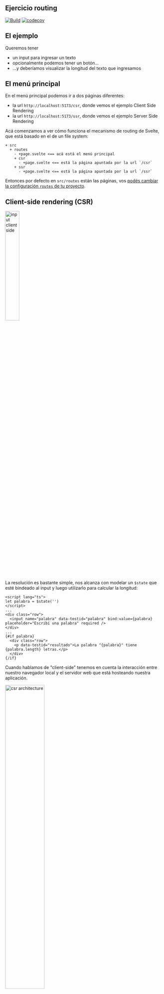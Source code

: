 
## Ejercicio routing

[![Build](https://github.com/uqbar-project/eg-routing-svelte/actions/workflows/build.yml/badge.svg)](https://github.com/uqbar-project/eg-routing-svelte/actions/workflows/build.yml) [![codecov](https://codecov.io/gh/uqbar-project/eg-routing-svelte/graph/badge.svg?token=CoIkZl3HJ6)](https://codecov.io/gh/uqbar-project/eg-routing-svelte)

## El ejemplo

Queremos tener

- un input para ingresar un texto
- opcionalmente podemos tener un botón...
- ...y deberíamos visualizar la longitud del texto que ingresamos

## El menú principal

En el menú principal podemos ir a dos páginas diferentes:

- la url `http://localhost:5173/csr`, donde vemos el ejemplo Client Side Rendering
- la url `http://localhost:5173/ssr`, donde vemos el ejemplo Server Side Rendering

Acá comenzamos a ver cómo funciona el mecanismo de routing de Svelte, que está basado en el de un file system:

```
+ src
  + routes
    - +page.svelte <== acá está el menú principal
    + csr
      - +page.svelte <== está la página apuntada por la url `/csr`
    + ssr
      - +page.svelte <== está la página apuntada por la url `/ssr`
```

Entonces por defecto en `src/routes` están las páginas, vos [podés cambiar la configuración `routes` de tu proyecto](https://svelte.dev/docs/kit/routing#:~:text=by%20editing%20the-,project%20config,-.).

## Client-side rendering (CSR)

<img src="./images/input_csr.png" alt="input client side" height="auto" width="30%">

La resolución es bastante simple, nos alcanza con modelar un `$state` que esté bindeado al input y luego utilizarlo para calcular la longitud:

```svelte
<script lang="ts">
let palabra = $state('')
</script>
...
<div class="row">
  <input name="palabra" data-testid="palabra" bind:value={palabra} placeholder="Escribí una palabra" required />
</div>
...
{#if palabra}
  <div class="row">
    <p data-testid="resultado">La palabra "{palabra}" tiene {palabra.length} letras.</p>
  </div>
{/if}
```

Cuando hablamos de "client-side" tenemos en cuenta la interacción entre nuestro navegador local y el servidor web que está hosteando nuestra aplicación.

<img src="./images/csr-architecture.png" alt="csr architecture" height="auto" width="50%">

Entonces la primera vez que cargamos la página

- nuestro "server" (el localhost:5173 que sirve la app web Svelte) nos envía html
- pero también código javascript
- especialmente el que forma parte del framework de Svelte

Si presionás F12, en la solapa Network vas a poder ver una gran cantidad de descargas de archivos de distinto tipo. Pero ojo, esto ocurre solo la primera vez que comienza la aplicación, o bien si forzás la recarga (con Ctrl + Shift + R).

<img src="./images/csr_network_browser.png" height="auto" width="70%">

Si borrás la interacción 

<img src="./images/csr_delete_network_log.png" alt="delete network log" height="auto" width="20%">

y después escribís en el input, vas a ver que no se dispara ningún pedido hacia el server. El trabajo es absolutamente local, en nuestro cliente.

<img src="./images/csr_all_local.gif" alt="client side solo local" height="auto" width="60%">

Más adelante vamos a ver ejemplos donde quizás necesitemos disparar una búsqueda de información al server, aun así seguimos manteniendo la naturaleza client-side: solo vamos al server para buscar datos pero el control de los elementos del DOM se hace siempre en nuestro navegador. Esto implica navegar a otras páginas, mostrar más información o hacer aparecer nuevos elementos visuales, entre otras cosas.

## Server-side rendering (SSR)

En la carpeta SSR podrás ver que tenemos esta estructura de archivos:

```
+ src
  + routes
    + ssr
      - +page.svelte
      - +page.server.ts
      ...
```

### Página svelte

La página Svelte contiene código que vamos a ejecutar en el cliente (el navegador), pero en este caso necesitamos que el procesamiento de la palabra (para obtener la cantidad de letras) lo haga el servidor. La interacción cliente-servidor en web siempre debe comenzar en el servidor, entonces lo más simple en este caso es agregar un botón de Submit que envía la petición al server:

<img src="./images/input_ssr.png" alt="input client side" height="auto" width="30%">

Y para enviar información al server haremos un pedido POST desde un formulario html:

```html
  <form method="POST" use:enhance>
    <input name="palabra" placeholder="Escribí una palabra" data-testid="palabra" required />
    <button type="submit" data-testid="submit">Contar letras</button>
  </form>
```

Algunas cuestiones:

- el input tiene un `name="palabra"`, en el Submit lo que hacemos es armar pares clave-valor en base a estos names
- el form indica el tipo de método http que vamos a usar, en este caso POST
- `use:enhance` propio de Svelte intercepta el formulario y hace internamente una llamada al server mediante `fetch`, una función nativa del entorno de los navegadores. Como consecuencia de ese cambio, no vamos a notar la llamada al servidor (lo que produce un típico parpadeo cuando se recarga toda la página)

### Recibiendo la información

Por convención, el archivo `+page.server.ts` se procesa en el servidor:

- recibimos la información de nuestro formulario HTML, básicamente claves/valor donde el valor será siempre un string al viajar por http
- devolvemos un JSON: la información tiene que ser serializable para poder viajar nuevamente del servidor al cliente por http

```ts
export const actions: Actions = {
  default: async ({ request }) => {
    const formData = await request.formData()
    const palabra = formData.get('palabra')?.toString() || ''
    const longitud = palabra.length
    return { palabra, longitud }
  }
}
```

Lo que hace no es gran cosa pero sirve como ejemplo: obtiene la palabra del formulario y devuelve un JSON con la misma palabra y la longitud correspondiente.

![ssr network](./images/ssr_network.gif)

Esa respuesta es recibida por la página Svelte, en el cliente (navegador) para descomponer la información y mostrar un div con el resultado:

```ts
<script lang="ts">
  ...
  export let form: { palabra?: string; longitud?: number } | null
</script>
...
{#if form?.palabra}
  <div class="row">
    <p data-testid="resultado">La palabra "{form.palabra}" tiene {form.longitud} letras.</p>
  </div>
{/if}
```

Cada vez que presionamos el botón estamos yendo al servidor a procesar la palabra:

![ssr several times](./images/ssr_several_times.gif)

## Esquema mixto

Si renombramos nuestro archivo `+page.server.ts` a `+page.ts`, Svelte automáticamente va a trabajar en modo mixto

- la primera vez irá al server a procesar la palabra
- también descargará localmente el código (se transpilará de ts a js)
- las sucesivas veces que presionemos el botón Submit se procesará en el cliente



## Testing

### CSR

El testeo de front es similar a ejemplos anteriores, solo es interesante contar la manera en que probamos que el botón Volver nos lleva al punto raíz de la navegación:

```ts
  it('should navigate to the home page when link is clicked', async () => {
    render(Counter)
    const backLink = screen.getByTestId('back-link') as HTMLAnchorElement
    await userEvent.click(backLink)
    expect(window.location.pathname).toBe('/')
  })
```

- buscamos nuestro anchor (a href) por testid
- y chequeamos que al hacer click sobre el elemento eso cambia variable global `window`

### SSR

Como la estrategia SSR es un poco más compleja necesitamos agregar más tests para cubrir todos los casos. Por ejemplo queremos testear que cuando el server nos devuelve una palabra y su longitud, lo sabemos mostrar en el div:

```ts
  it('should show the word length when a word is passed as props', async () => {
    render(Counter, {
      props: {
        form: {
          palabra: 'hola',
          longitud: 4
        }
      }
    })
    const palabra = await screen.getByTestId('palabra') as HTMLInputElement
    expect(palabra.value).to.equal('')
    expect(screen.getByTestId('resultado').textContent).to.equal('La palabra "hola" tiene 4 letras.')
  })
```

Pero también tenemos que chequear la información que pasamos al server cuando escribimos una palabra. Esto hace perder bastante la inocencia de los tests (algo que muchas personas podrían marcar como polémica):

```ts
  it('sends the word by doing a submit', async () => {
    const mockFetch = vi.fn().mockResolvedValue({
      ok: true,
      json: async () => ({
        type: 'success',
        data: { palabra: 'hola', longitud: 4 }
      })
    })

    globalThis.fetch = mockFetch

    render(Counter, { props: { form: null } })

    const input = screen.getByTestId('palabra')
    const submit = screen.getByTestId('submit')

    await userEvent.type(input, 'hola')
    await userEvent.click(submit)

    // Verificar que se llamó fetch
    expect(mockFetch).toHaveBeenCalled()

    // Verificamos el FormData enviado
    const fetchCall = mockFetch.mock.calls[0]
    const requestInit = fetchCall[1] as RequestInit
    expect(requestInit.body).toBeInstanceOf(URLSearchParams)
    const params = new URLSearchParams(requestInit.body as string)
    expect(params.get('palabra')).toBe('hola')
  })
```

Por qué el test pierde su naturaleza naif de caja negra? Porque sabemos que internamente no se dispara un submit hacia el server sino un fetch, mockeamos en consecuencia esta función y esperamos que dentro del segundo parámetro en la primera llamada haya una clave 'palabra'.

Por último, también debemos testear por separado el comportamiento del server:

```ts
  it('should process a word and return its length', async () => {
    const mockRequest = {
      formData: async () =>
        new Map([['palabra', 'svelte']]) as unknown as FormData
    }

    // Simulamos el objeto RequestEvent mínimamente
    const event = { request: mockRequest } as unknown as RequestEvent<RouteParams, '/ssr'>

    const result = await actions.default(event)
    expect(result).toEqual({
      palabra: 'svelte',
      longitud: 6
    })
  })
```

Fíjense que no estamos testeando la interacción cliente/servidor: podríamos cambiar en el archivo `+page.server.ts` el nombre del parámetro a `word`:

```ts
export const actions: Actions = {
  default: async ({ request }) => {
    const formData = await request.formData()
    const palabra = formData.get('word')?.toString() || '' // introducimos un error
    const longitud = palabra.length
    return { palabra, longitud }
  }
}
```

cambiar nuestro test unitario y 1. los tests pasarían correctamente, 2. tendríamos una buena cobertura. Sin embargo la aplicación no funcionaría.

